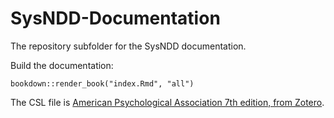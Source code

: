 # SysNDD-Documentation

The repository subfolder for the SysNDD documentation.

Build the documentation:

```
bookdown::render_book("index.Rmd", "all")
```

The CSL file is [American Psychological Association 7th edition, from Zotero](https://www.zotero.org/styles/apa).